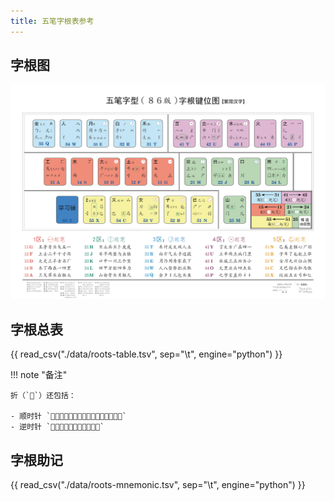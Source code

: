 ```yaml
---
title: 五笔字根表参考
---
```


<link rel="stylesheet" type="text/css" href="../../static/css/fonts.css" />

## 字根图

![](./images/wubi86.png)

## 字根总表

{{ read_csv("./data/roots-table.tsv", sep="\t", engine="python") }}

!!! note "备注"

    折（``）还包括：

    - 顺时针 ``
    - 逆时针 ``

## 字根助记

{{ read_csv("./data/roots-mnemonic.tsv", sep="\t", engine="python") }}
